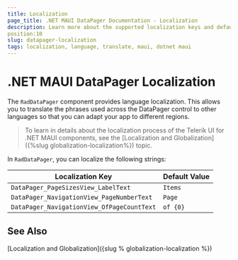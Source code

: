 ```yaml
---
title: Localization
page_title: .NET MAUI DataPager Documentation - Localization
description: Learn more about the supported localization keys and default values provided by the Telerik UI for .NET MAUI DataPager control.
position:10
slug: datapager-localization
tags: localization, language, translate, maui, dotnet maui
---
```


# .NET MAUI DataPager Localization 

The `RadDataPager` component provides language localization. This allows you to translate the phrases used across the DataPager control to other languages so that you can adapt your app to different regions.

> To learn in details about the localization process of the Telerik UI for .NET MAUI components, see the [Localization and Globalization]({%slug globalization-localization%}) topic.

In `RadDataPager`, you can localize the following strings:

| Localization Key | Default Value |
| -----------------| ------------- |
| `DataPager_PageSizesView_LabelText` | `Items` |
| `DataPager_NavigationView_PageNumberText` | `Page` |
| `DataPager_NavigationView_OfPageCountText` | `of {0}` |

## See Also

[Localization and Globalization]({slug % globalization-localization %})